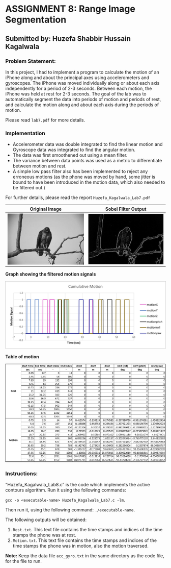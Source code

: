 # ASSIGNMENT 8: Range Image Segmentation
## Submitted by: Huzefa Shabbir Hussain Kagalwala

### Problem Statement:
In this project, I had to implement a program to calculate the motion of an iPhone along and about the principal axes using accelerometers and gyroscopes. The iPhone was moved individually along or about each axis independently for a period of 2-3 seconds. Between each motion, the iPhone was held at rest for 2-3 seconds. The goal of the lab was to automatically segment the data into periods of motion and periods of rest, and calculate the motion along and about each axis during the periods of motion.

Please read `lab7.pdf` for more details.

### Implementation
- Accelerometer data was double integrated to find the linear motion and Gyroscope data was integrated to find the angular motion.
- The data was first smoothened out using a mean filter.
- The variance between data points was used as a metric to differentiate between motion and rest.
- A simple low pass filter also has been implemented to reject any erroneous motions (as the phone was moved by hand, some jitter is bound to have been introduced in the motion data, which also needed to be filtered out.)

For further details, please read the report `Huzefa_Kagalwala_Lab7.pdf`

|Original Image|Sobel Filter Output|
|--------------|-------------------|
|![](https://github.com/Huzefa-Kagalwala/ECE6310-Introduction-to-Computer-Vision/blob/master/5-Active%20Contours/Data/hawk.png)|![](https://github.com/Huzefa-Kagalwala/ECE6310-Introduction-to-Computer-Vision/blob/master/5-Active%20Contours/Data/sobel_hawk.png)|

**Graph showing the filtered motion signals**

![](https://github.com/Huzefa-Kagalwala/ECE6310-Introduction-to-Computer-Vision/blob/master/7-Motion%20Tracking/Data/motion_graph.jpg)

**Table of motion**

![](https://github.com/Huzefa-Kagalwala/ECE6310-Introduction-to-Computer-Vision/blob/master/7-Motion%20Tracking/Data/motion_table.jpg)

### Instructions:
“Huzefa_Kagalwala_Lab8.c” is the code which implements the active contours algorithm. Run it using the following commands:

   `gcc -o <executable-name> Huzefa_Kagalwala_Lab7.c -lm`.

   Then run it, using the following command: `./executable-name`.

The following outputs will be obtained:
1. `Rest.txt`. This text file contains the time stamps and indices of the time stamps the phone was at rest.
2. `Motion.txt`. This text file contains the time stamps and indices of the time stamps the phone was in motion, also the motion traversed.

**Note:** Keep the data file `acc_gyro.txt` in the same directory as the code file, for the file to run.
